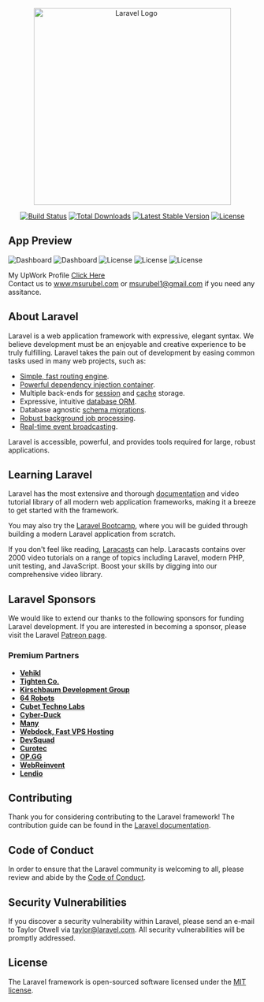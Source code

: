<p align="center"><a href="https://laravel.com" target="_blank"><img src="https://raw.githubusercontent.com/laravel/art/master/logo-lockup/5%20SVG/2%20CMYK/1%20Full%20Color/laravel-logolockup-cmyk-red.svg" width="400" alt="Laravel Logo"></a></p>

<p align="center">
<a href="https://travis-ci.org/laravel/framework"><img src="https://travis-ci.org/laravel/framework.svg" alt="Build Status"></a>
<a href="https://packagist.org/packages/laravel/framework"><img src="https://img.shields.io/packagist/dt/laravel/framework" alt="Total Downloads"></a>
<a href="https://packagist.org/packages/laravel/framework"><img src="https://img.shields.io/packagist/v/laravel/framework" alt="Latest Stable Version"></a>
<a href="https://packagist.org/packages/laravel/framework"><img src="https://img.shields.io/packagist/l/laravel/framework" alt="License"></a>
</p>

## App Preview
<img src="https://upwork-usw2-prod-agora-file-storage.s3.us-west-2.amazonaws.com/profile/portfolio/thumbnail/3f2bf0224e6206aca45539e0e3d1b665?response-content-disposition=inline;+filename=%22image_original%22;+filename*=utf-8%27%27image_original&X-Amz-Security-Token=IQoJb3JpZ2luX2VjEA4aCXVzLXdlc3QtMiJHMEUCIQD0m5CyiuSoRkUwRNsKOKe2G9J57W/inDH6NLo30YCBxgIgAowcaJEwirJH4yrjRpIbHycqJDys72rrWrrPZEx%2BQukq1gQIp///////////ARAAGgw3Mzk5MzkxNzM4MTkiDFhvt4mZdVv8iLfeJCqqBIYMmOlv4qJGsJoNiQYd5CsdeHKMwVbvDVPhhT/0XBGX%2BadbNjvySt6WlsIhb/Y9nMpM7NA3SrFEXMFEaiKcj8%2B4uKau3Z5EFdgYgm8f47XAJ79blQF5jf0mXuLf%2BkfyEiLqDCzhRhNOq0W7qec4k2%2BwvjoTBzG33DJac5IU8IT0LSanFLnpPB7ZGiszFEwlBud8uu13hLmtr6ZAmky1fq6nyxWRBsX2uKB4txPlrydD7816ENoba6sPIW0xQZIP7tySfrgcqmCLvz9k3UAQ1KdDOyliUIqG5f3tv81AuMIQIBvM/tvwXONAdNRkwqVpzj2s2wbTi1xxFaEcoOHcH30ABkeSykCTswQ8Qhc1T/HJNEE5Fm0/Tv9y04ADAopegAZ2UzSX3F9LW1SV%2BhuR/tjBZk4T3j4BYGlVSqIneXktKRIvWdec1%2BIL7v9kWwYEkx0Gmhx8iDnO4vcG4lhcvQGxaZElKM%2BYu3wssEHHfGDHnc86y/T2Ld0YDkPXBZMaci0xptjIV0XggGLlNgVsfr%2BIzzN%2BOjKh5JisnNxKlXe7hqZf/iErhQC7A1qwQ0YPmyJ62BqXO%2BAzrhS7yjmA0XCbarkl3ey32DN4HqqrhQv4TcKR0gLtj50KesCnQSb6ee3Mqsjpsga0e%2ByWriasc%2B1Hqfg68iITUyDfPGog9pAJmQLbU0/Kx3X8Bbc2g9gQcpAiWAUsq7oHxkM1iswmsGx9/J4lC4mJhnl4MMPdmaYGOqcBl71sbocU207BrLBFIlnosLuw%2BoxTqjNX2TJ3G%2Be9DgGuSvaM7/Obzqmen7hd3f7N4lsHZ4gFeqJXNwSrKrvwNUp3xm0zDfvLWwqPse4qiGj/I73ST8G3mx%2BlglLZ8WTtvDf1gavi9W5AT8c1xyTXfQGICNUjuByYo4jNlgJMX8E182pMwP8cdneG4B0gUNdKr526iPA8rlunmz1Noat03gfQVYwQESk=&X-Amz-Algorithm=AWS4-HMAC-SHA256&X-Amz-Date=20230730T164954Z&X-Amz-SignedHeaders=host&X-Amz-Expires=900&X-Amz-Credential=ASIA2YR6PYW55LMGCHO5/20230730/us-west-2/s3/aws4_request&X-Amz-Signature=5da3815b6a407f07eb5370c7fa7f656cc1bee0db67430263e892bf44325b6a38" alt="Dashboard">

<img src="https://upwork-usw2-prod-agora-file-storage.s3.us-west-2.amazonaws.com/profile/portfolio/thumbnail/c9358d82cf7f4a5a17fb54132a6a14d5?response-content-disposition=inline;+filename=%22image_original%22;+filename*=utf-8%27%27image_original&X-Amz-Security-Token=IQoJb3JpZ2luX2VjEA4aCXVzLXdlc3QtMiJHMEUCIQD0m5CyiuSoRkUwRNsKOKe2G9J57W/inDH6NLo30YCBxgIgAowcaJEwirJH4yrjRpIbHycqJDys72rrWrrPZEx%2BQukq1gQIp///////////ARAAGgw3Mzk5MzkxNzM4MTkiDFhvt4mZdVv8iLfeJCqqBIYMmOlv4qJGsJoNiQYd5CsdeHKMwVbvDVPhhT/0XBGX%2BadbNjvySt6WlsIhb/Y9nMpM7NA3SrFEXMFEaiKcj8%2B4uKau3Z5EFdgYgm8f47XAJ79blQF5jf0mXuLf%2BkfyEiLqDCzhRhNOq0W7qec4k2%2BwvjoTBzG33DJac5IU8IT0LSanFLnpPB7ZGiszFEwlBud8uu13hLmtr6ZAmky1fq6nyxWRBsX2uKB4txPlrydD7816ENoba6sPIW0xQZIP7tySfrgcqmCLvz9k3UAQ1KdDOyliUIqG5f3tv81AuMIQIBvM/tvwXONAdNRkwqVpzj2s2wbTi1xxFaEcoOHcH30ABkeSykCTswQ8Qhc1T/HJNEE5Fm0/Tv9y04ADAopegAZ2UzSX3F9LW1SV%2BhuR/tjBZk4T3j4BYGlVSqIneXktKRIvWdec1%2BIL7v9kWwYEkx0Gmhx8iDnO4vcG4lhcvQGxaZElKM%2BYu3wssEHHfGDHnc86y/T2Ld0YDkPXBZMaci0xptjIV0XggGLlNgVsfr%2BIzzN%2BOjKh5JisnNxKlXe7hqZf/iErhQC7A1qwQ0YPmyJ62BqXO%2BAzrhS7yjmA0XCbarkl3ey32DN4HqqrhQv4TcKR0gLtj50KesCnQSb6ee3Mqsjpsga0e%2ByWriasc%2B1Hqfg68iITUyDfPGog9pAJmQLbU0/Kx3X8Bbc2g9gQcpAiWAUsq7oHxkM1iswmsGx9/J4lC4mJhnl4MMPdmaYGOqcBl71sbocU207BrLBFIlnosLuw%2BoxTqjNX2TJ3G%2Be9DgGuSvaM7/Obzqmen7hd3f7N4lsHZ4gFeqJXNwSrKrvwNUp3xm0zDfvLWwqPse4qiGj/I73ST8G3mx%2BlglLZ8WTtvDf1gavi9W5AT8c1xyTXfQGICNUjuByYo4jNlgJMX8E182pMwP8cdneG4B0gUNdKr526iPA8rlunmz1Noat03gfQVYwQESk=&X-Amz-Algorithm=AWS4-HMAC-SHA256&X-Amz-Date=20230730T164816Z&X-Amz-SignedHeaders=host&X-Amz-Expires=900&X-Amz-Credential=ASIA2YR6PYW55LMGCHO5/20230730/us-west-2/s3/aws4_request&X-Amz-Signature=8902c4654f421534830797761d3bf2e681b96483581cc3c306f09d2236007b95" alt="Dashboard">

<img src="https://upwork-usw2-prod-agora-file-storage.s3.us-west-2.amazonaws.com/profile/portfolio/thumbnail/c9358d82cf7f4a5a17fb54132a6a14d5?response-content-disposition=inline;+filename=%22image_original%22;+filename*=utf-8%27%27image_original&X-Amz-Security-Token=IQoJb3JpZ2luX2VjEA8aCXVzLXdlc3QtMiJHMEUCIQCGFoiQONJ/8PhFgGBsNRRArlwPaUTAuIFexp3YjpStSgIgRvtwkT9eupg64WKS16px2hXDjSkGOvvpF%2By3FWaC/iQq1gQIqP//////////ARAAGgw3Mzk5MzkxNzM4MTkiDC8DQkRCWHkdNPeg4yqqBMJEOf67VFKbmTRPn05XWt4mhYYaSajiUvlL8NdwwLd1EQESzj3oZtK%2BkLUNp4uU2iVmZ3d9Fn5vAVMK05yPJOcEz45FWIcgpc6M87seJEqE0eRAP4lf7IYfoiMBQ20inBGga8OZZKmvPShiGM083nbSaVkjwzms/xOg1pDEbZAvmYbWkky00bEiBhjm%2BW8cFz/lHTs%2ByBMCvoXJo7kMpTJu%2BZlBWA81vD%2BkOeTRk7d6QFWQlby54OEC3ynK75jJZdXMCutYM984DhNvjSyBtsxSBWjrx1Ero1do7z/jr0hhHCJLsllPFXNd3F08FTp20pUJHPAKTtkYhthdXyo4ZmHDsjUzLa1EY%2BGWohbkRd3zkl8e2xJVZeF88VHROCxX5rKnKsX3VO6/qJ0AFj/ZxjIrixp3NNe3m%2BVdbKu59XHR%2Bh/CNWQUsCMl2vMfBlJKrdCM0P%2BpbcDTERH2u5YZmbaJo4W6hOI6ix03qMQuxJrjaVVRG%2BMQqbg02QbkO5ZEK2Xqy7Oj1OjN84GxvlCkAdKUVI3xXR9OdX/p1HTgw5Fr%2BRoee3VTdtJ2L%2BW5XYwWaSx99YXDbuV11anig3oTMzj%2B3LXTaCCQ8pTuVKV3bFtZRMJ/TejpaHDdmEwGU3wYMsWE7mB4R3g%2BTHZ7R9JIC6xCIR0kPekAVQtNDchzqoaKMnF/gqbsJ5Gtkn3q4FjsA3myh8vrXpigjHuNBUpIb7HGcSbXZgISKAM4MI/lmaYGOqcBoji/td5NMmTsd%2BdpndrSF8K6s%2BZL4Tan8JqjqJHme3W9/Qe5M1U4yYj6u7GK6vsyBNswkP5EHAcyDAZaIXDxbzoiAB0MMRBIZjBlPIybM8QEo8BK%2Bfb5k%2BXG2OOcaHpxMJFJOS39jii4Ik/enrRcYQfz4Q6sXVVtLlDNuwezUQV11DR6iJXnJiurxW6vfXh220BsI88z1iN/SaVJQIkOKFKeWo5Mw04=&X-Amz-Algorithm=AWS4-HMAC-SHA256&X-Amz-Date=20230730T165029Z&X-Amz-SignedHeaders=host&X-Amz-Expires=900&X-Amz-Credential=ASIA2YR6PYW53TWJHWBB/20230730/us-west-2/s3/aws4_request&X-Amz-Signature=84ab1e315a436394d9b4d1fc63f09a22bb08b66c7e3b0fcfdac36611869f7d08" alt="License">

<img src="https://upwork-usw2-prod-agora-file-storage.s3.us-west-2.amazonaws.com/profile/portfolio/thumbnail/74e5a4f388d66c8acf7d5212af8d4ce9?response-content-disposition=inline;+filename=%22image_original%22;+filename*=utf-8%27%27image_original&X-Amz-Security-Token=IQoJb3JpZ2luX2VjEA4aCXVzLXdlc3QtMiJHMEUCID9eqhUT/HvctDYaJzylyu6%2BtTsR8FCDBdQa76V7R2G0AiEA4p/9viltkm/Jm%2Bh7DrAPzele60kNR61Qsi1HPNOSe0wq1gQIp///////////ARAAGgw3Mzk5MzkxNzM4MTkiDN0bRZWhPwdd1nnOtyqqBOVh9AwifrVz%2BYG7kj/NyatEXLP5anGNnnEiy43dJX3IhcFjsZwF%2B2koUjIuYtev8Vp%2BBN846UmafIQUxsMcLoaoRAccwCYDaFeR0ppuEyS3UBR1iT5smdOBmnXbOfIQt9A22sgNP0V0/KmA1xSsSifaMflh5/WIgdnMMTlVR9HiM%2BtjKh9gq8m7SvSs5uqT8T%2BCVd8zDOytuobEAlVtfrKzJC4tpANZ%2B2mAAjEHVc/Jeo1kh6rMy2ewcD4RwtMwAHyt4Mz8bX4hFCrwXz9dXoUkfWZ9RAeAEZVKskrskg3jpdwfUBCCD%2BVp1ybzZp5ON64mr1hvOoXFxgyYxQEdUT62K%2BBoSCQXL51DJNNkG0RjbLwWWEeWHT94zLVl3N/iduHfrCKpMZmJ3VtmepuTTlqlX/BCxKWXFb5tERDdvQVNZlHeUexhPpJgB7t%2BXoDVx%2BEFtADJnn2eO9vSRA0CCb5NpQ8S6A%2Bn/GwOSC08EWqUNkDPT1CddXTS/t%2BTA49/EAubcs9CNL7IjFG5ziSsemaKVSCGUOYEOj3LfQLJGxq8ud9rmD9Q2v/D45sLV1kfMDVmIDwHL5LKeZgqZU7s0u1sxIOMvZsOesQhTB91aAqYY7lUQKcW1YaL9b/wfB1honcKD7Sk/2OrrEBAKbUQSSSSO0eJWq7/ENb2o/efnTfWsgAABIYyAoRvvHgC0z7sXPryF7T2XnA3zG8WB6gaqXnSA5Jlni8H90ydMNjZmaYGOqcBsaMx6eiFadpezjDSFO8fH1Rg9R6szEX0VIZHBvpE5fV9rYkD7pa4HJ75iNgm32hW3KXvc9BKWXDngbuGJY0GjJHclkGLFzayncI/x7fomo4lSssl8TRaNZSJ0Yt6N%2BcalFDqAMoKVhnxcIOFXA%2Bt0O/BlVUv7Lri2sbhOIHKtV4Ut6m4W5pY3teuzoNPxeQXt8VDJhzFKTNcK6A2UKN/D/Fizoaw1%2BA=&X-Amz-Algorithm=AWS4-HMAC-SHA256&X-Amz-Date=20230730T165129Z&X-Amz-SignedHeaders=host&X-Amz-Expires=900&X-Amz-Credential=ASIA2YR6PYW5UOXKS2WJ/20230730/us-west-2/s3/aws4_request&X-Amz-Signature=ad5ee927586578bd735a72bcff4d890d333cbe206fceb851f03947c842522153" alt="License">

<img src="https://upwork-usw2-prod-agora-file-storage.s3.us-west-2.amazonaws.com/profile/portfolio/thumbnail/f9b9c92bf949799fa4d902c1976d89d1?response-content-disposition=inline;+filename=%22image_original%22;+filename*=utf-8%27%27image_original&X-Amz-Security-Token=IQoJb3JpZ2luX2VjEA4aCXVzLXdlc3QtMiJHMEUCIQD0m5CyiuSoRkUwRNsKOKe2G9J57W/inDH6NLo30YCBxgIgAowcaJEwirJH4yrjRpIbHycqJDys72rrWrrPZEx%2BQukq1gQIp///////////ARAAGgw3Mzk5MzkxNzM4MTkiDFhvt4mZdVv8iLfeJCqqBIYMmOlv4qJGsJoNiQYd5CsdeHKMwVbvDVPhhT/0XBGX%2BadbNjvySt6WlsIhb/Y9nMpM7NA3SrFEXMFEaiKcj8%2B4uKau3Z5EFdgYgm8f47XAJ79blQF5jf0mXuLf%2BkfyEiLqDCzhRhNOq0W7qec4k2%2BwvjoTBzG33DJac5IU8IT0LSanFLnpPB7ZGiszFEwlBud8uu13hLmtr6ZAmky1fq6nyxWRBsX2uKB4txPlrydD7816ENoba6sPIW0xQZIP7tySfrgcqmCLvz9k3UAQ1KdDOyliUIqG5f3tv81AuMIQIBvM/tvwXONAdNRkwqVpzj2s2wbTi1xxFaEcoOHcH30ABkeSykCTswQ8Qhc1T/HJNEE5Fm0/Tv9y04ADAopegAZ2UzSX3F9LW1SV%2BhuR/tjBZk4T3j4BYGlVSqIneXktKRIvWdec1%2BIL7v9kWwYEkx0Gmhx8iDnO4vcG4lhcvQGxaZElKM%2BYu3wssEHHfGDHnc86y/T2Ld0YDkPXBZMaci0xptjIV0XggGLlNgVsfr%2BIzzN%2BOjKh5JisnNxKlXe7hqZf/iErhQC7A1qwQ0YPmyJ62BqXO%2BAzrhS7yjmA0XCbarkl3ey32DN4HqqrhQv4TcKR0gLtj50KesCnQSb6ee3Mqsjpsga0e%2ByWriasc%2B1Hqfg68iITUyDfPGog9pAJmQLbU0/Kx3X8Bbc2g9gQcpAiWAUsq7oHxkM1iswmsGx9/J4lC4mJhnl4MMPdmaYGOqcBl71sbocU207BrLBFIlnosLuw%2BoxTqjNX2TJ3G%2Be9DgGuSvaM7/Obzqmen7hd3f7N4lsHZ4gFeqJXNwSrKrvwNUp3xm0zDfvLWwqPse4qiGj/I73ST8G3mx%2BlglLZ8WTtvDf1gavi9W5AT8c1xyTXfQGICNUjuByYo4jNlgJMX8E182pMwP8cdneG4B0gUNdKr526iPA8rlunmz1Noat03gfQVYwQESk=&X-Amz-Algorithm=AWS4-HMAC-SHA256&X-Amz-Date=20230730T165143Z&X-Amz-SignedHeaders=host&X-Amz-Expires=900&X-Amz-Credential=ASIA2YR6PYW55LMGCHO5/20230730/us-west-2/s3/aws4_request&X-Amz-Signature=001823c129fc6520d5f3d03fc1fc736bf33bf111441dbfc7c5aa6a089e17dd67" alt="License">

My UpWork Profile <a href="https://www.upwork.com/en-gb/freelancers/msurubel" target="_blank">Click Here</a><br>
Contact us to www.msurubel.com or msurubel1@gmail.com if you need any assitance.

## About Laravel

Laravel is a web application framework with expressive, elegant syntax. We believe development must be an enjoyable and creative experience to be truly fulfilling. Laravel takes the pain out of development by easing common tasks used in many web projects, such as:

- [Simple, fast routing engine](https://laravel.com/docs/routing).
- [Powerful dependency injection container](https://laravel.com/docs/container).
- Multiple back-ends for [session](https://laravel.com/docs/session) and [cache](https://laravel.com/docs/cache) storage.
- Expressive, intuitive [database ORM](https://laravel.com/docs/eloquent).
- Database agnostic [schema migrations](https://laravel.com/docs/migrations).
- [Robust background job processing](https://laravel.com/docs/queues).
- [Real-time event broadcasting](https://laravel.com/docs/broadcasting).

Laravel is accessible, powerful, and provides tools required for large, robust applications.

## Learning Laravel

Laravel has the most extensive and thorough [documentation](https://laravel.com/docs) and video tutorial library of all modern web application frameworks, making it a breeze to get started with the framework.

You may also try the [Laravel Bootcamp](https://bootcamp.laravel.com), where you will be guided through building a modern Laravel application from scratch.

If you don't feel like reading, [Laracasts](https://laracasts.com) can help. Laracasts contains over 2000 video tutorials on a range of topics including Laravel, modern PHP, unit testing, and JavaScript. Boost your skills by digging into our comprehensive video library.

## Laravel Sponsors

We would like to extend our thanks to the following sponsors for funding Laravel development. If you are interested in becoming a sponsor, please visit the Laravel [Patreon page](https://patreon.com/taylorotwell).

### Premium Partners

- **[Vehikl](https://vehikl.com/)**
- **[Tighten Co.](https://tighten.co)**
- **[Kirschbaum Development Group](https://kirschbaumdevelopment.com)**
- **[64 Robots](https://64robots.com)**
- **[Cubet Techno Labs](https://cubettech.com)**
- **[Cyber-Duck](https://cyber-duck.co.uk)**
- **[Many](https://www.many.co.uk)**
- **[Webdock, Fast VPS Hosting](https://www.webdock.io/en)**
- **[DevSquad](https://devsquad.com)**
- **[Curotec](https://www.curotec.com/services/technologies/laravel/)**
- **[OP.GG](https://op.gg)**
- **[WebReinvent](https://webreinvent.com/?utm_source=laravel&utm_medium=github&utm_campaign=patreon-sponsors)**
- **[Lendio](https://lendio.com)**

## Contributing

Thank you for considering contributing to the Laravel framework! The contribution guide can be found in the [Laravel documentation](https://laravel.com/docs/contributions).

## Code of Conduct

In order to ensure that the Laravel community is welcoming to all, please review and abide by the [Code of Conduct](https://laravel.com/docs/contributions#code-of-conduct).

## Security Vulnerabilities

If you discover a security vulnerability within Laravel, please send an e-mail to Taylor Otwell via [taylor@laravel.com](mailto:taylor@laravel.com). All security vulnerabilities will be promptly addressed.

## License

The Laravel framework is open-sourced software licensed under the [MIT license](https://opensource.org/licenses/MIT).
